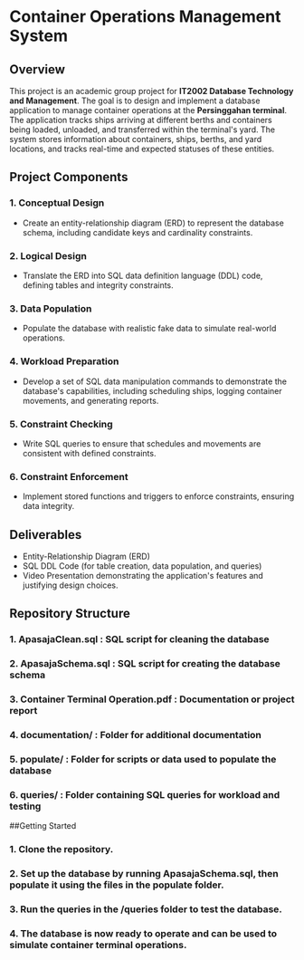 # Container Operations Management System

## Overview
This project is an academic group project for **IT2002 Database Technology and Management**. The goal is to design and implement a database application to manage container operations at the **Persinggahan terminal**. The application tracks ships arriving at different berths and containers being loaded, unloaded, and transferred within the terminal's yard. The system stores information about containers, ships, berths, and yard locations, and tracks real-time and expected statuses of these entities.

## Project Components

### 1. **Conceptual Design**
   - Create an entity-relationship diagram (ERD) to represent the database schema, including candidate keys and cardinality constraints.

### 2. **Logical Design**
   - Translate the ERD into SQL data definition language (DDL) code, defining tables and integrity constraints.

### 3. **Data Population**
   - Populate the database with realistic fake data to simulate real-world operations.

### 4. **Workload Preparation**
   - Develop a set of SQL data manipulation commands to demonstrate the database's capabilities, including scheduling ships, logging container movements, and generating reports.

### 5. **Constraint Checking**
   - Write SQL queries to ensure that schedules and movements are consistent with defined constraints.

### 6. **Constraint Enforcement**
   - Implement stored functions and triggers to enforce constraints, ensuring data integrity.

## Deliverables
- Entity-Relationship Diagram (ERD)
- SQL DDL Code (for table creation, data population, and queries)
- Video Presentation demonstrating the application's features and justifying design choices.

## Repository Structure
### 1. **ApasajaClean.sql** : SQL script for cleaning the database
### 2. **ApasajaSchema.sql** : SQL script for creating the database schema
### 3. **Container Terminal Operation.pdf** : Documentation or project report
### 4. **documentation/** : Folder for additional documentation
### 5. **populate/** : Folder for scripts or data used to populate the database
### 6. **queries/** : Folder containing SQL queries for workload and testing

##Getting Started
### 1. Clone the repository.
### 2. Set up the database by running **ApasajaSchema.sql**, then populate it using the files in the **populate** folder.
### 3. Run the queries in the **/queries** folder to test the database.
### 4. The database is now ready to operate and can be used to simulate container terminal operations.

